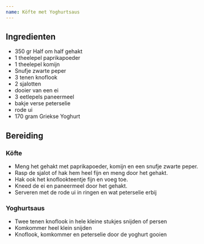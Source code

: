 ```yaml
---
name: Köfte met Yoghurtsaus
---
```


## Ingredienten

- 350 gr Half om half gehakt
- 1 theelepel paprikapoeder
- 1 theelepel komijn
- Snufje zwarte peper
- 3 tenen knoflook
- 2 sjalotten
- dooier van een ei
- 3 eetlepels paneermeel
- bakje verse peterselie
- rode ui
- 170 gram Griekse Yoghurt

## Bereiding

### Köfte

- Meng het gehakt met paprikapoeder, komijn en een snufje zwarte peper.
- Rasp de sjalot of hak hem heel fijn en meng door het gehakt.
- Hak ook het knoflookteentje fijn en voeg toe.
- Kneed de ei en paneermeel door het gehakt.
- Serveren met de rode ui in ringen en wat peterselie erbij

### Yoghurtsaus

- Twee tenen knoflook in hele kleine stukjes snijden of persen
- Komkommer heel klein snijden
- Knoflook, komkommer en peterselie door de yoghurt gooien
